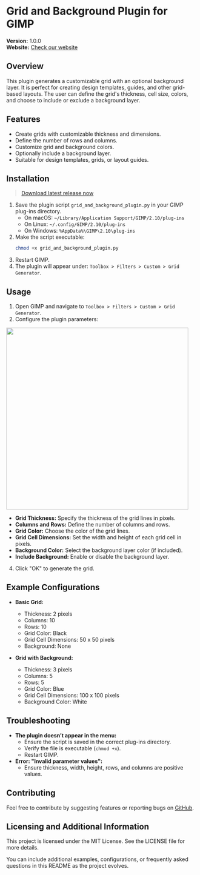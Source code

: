 # Grid and Background Plugin for GIMP

**Version:** 1.0.0  
**Website:** [Check our website](https://www.brundisium.org/recursos/plugins)

## Overview
This plugin generates a customizable grid with an optional background layer. It is perfect for creating design templates, guides, and other grid-based layouts. The user can define the grid's thickness, cell size, colors, and choose to include or exclude a background layer.

## Features
- Create grids with customizable thickness and dimensions.
- Define the number of rows and columns.
- Customize grid and background colors.
- Optionally include a background layer.
- Suitable for design templates, grids, or layout guides.

## Installation
> [Download latest release now](https://github.com/NICNE0/gimp-grid-generator/archive/refs/tags/v1.0.0.zip)

1. Save the plugin script `grid_and_background_plugin.py` in your GIMP plug-ins directory.
   - On macOS: `~/Library/Application Support/GIMP/2.10/plug-ins`
   - On Linux: `~/.config/GIMP/2.10/plug-ins`
   - On Windows: `%AppData%\GIMP\2.10\plug-ins`
2. Make the script executable:
   ```bash
   chmod +x grid_and_background_plugin.py
   ```
3. Restart GIMP.
4. The plugin will appear under: `Toolbox > Filters > Custom > Grid Generator`.

## Usage
1. Open GIMP and navigate to `Toolbox > Filters > Custom > Grid Generator`.
2. Configure the plugin parameters:
   
<a href="default_prompt"><img src="https://github.com/user-attachments/assets/81f029a5-47ff-48f5-9ff1-9da540ed9ebb"  width="480" ></a>
   - **Grid Thickness:** Specify the thickness of the grid lines in pixels.
   - **Columns and Rows:** Define the number of columns and rows.
   - **Grid Color:** Choose the color of the grid lines.
   - **Grid Cell Dimensions:** Set the width and height of each grid cell in pixels.
   - **Background Color:** Select the background layer color (if included).
   - **Include Background:** Enable or disable the background layer.
4. Click "OK" to generate the grid.

## Example Configurations
- **Basic Grid:**
  - Thickness: 2 pixels
  - Columns: 10
  - Rows: 10
  - Grid Color: Black
  - Grid Cell Dimensions: 50 x 50 pixels
  - Background: None

- **Grid with Background:**
  - Thickness: 3 pixels
  - Columns: 5
  - Rows: 5
  - Grid Color: Blue
  - Grid Cell Dimensions: 100 x 100 pixels
  - Background Color: White

## Troubleshooting
- **The plugin doesn’t appear in the menu:**
  - Ensure the script is saved in the correct plug-ins directory.
  - Verify the file is executable (`chmod +x`).
  - Restart GIMP.
- **Error: "Invalid parameter values":**
  - Ensure thickness, width, height, rows, and columns are positive values.

## Contributing
Feel free to contribute by suggesting features or reporting bugs on [GitHub](https://github.com/NICNE0/gimp-grid-generator).

## Licensing and Additional Information

This project is licensed under the MIT License. See the LICENSE file for more details.

You can include additional examples, configurations, or frequently asked questions in this README as the project evolves.
